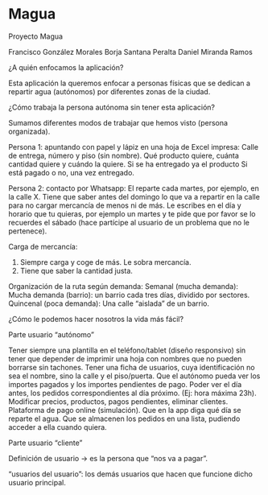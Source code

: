 # Magua
Proyecto Magua

Francisco González Morales
Borja Santana Peralta
Daniel Miranda Ramos



¿A quién enfocamos la aplicación?

Esta aplicación la queremos enfocar a personas físicas que se dedican a repartir agua (autónomos) por diferentes zonas de la ciudad.


¿Cómo trabaja la persona autónoma sin tener esta aplicación?

Sumamos diferentes modos de trabajar que hemos visto (persona organizada).

Persona 1: apuntando con papel y lápiz en una hoja de Excel impresa:
Calle de entrega, número y piso (sin nombre).
Qué producto quiere, cuánta cantidad quiere y cuándo la quiere.
Si se ha entregado ya el producto
Si está pagado o no, una vez entregado. 

Persona 2: contacto por Whatsapp:
El reparte cada martes, por ejemplo, en la calle X.
Tiene que saber antes del domingo lo que va a repartir en la calle para no cargar mercancía de menos ni de más.
Le escribes en el día y horario que tu quieras, por ejemplo un martes y te pide que por favor se lo recuerdes el sábado (hace partícipe al usuario de un problema que no le pertenece).

Carga de mercancía:

1) Siempre carga y coge de más. Le sobra mercancía.
2) Tiene que saber la cantidad justa.

Organización de la ruta según demanda: 
Semanal (mucha demanda):
Mucha demanda (barrio): un barrio cada tres días, dividido por sectores.
Quincenal (poca demanda): 
Una calle “aislada” de un barrio.






¿Cómo le podemos hacer nosotros la vida más fácil?


Parte usuario “autónomo”

Tener siempre una plantilla en el teléfono/tablet (diseño responsivo) sin tener que depender de imprimir una hoja con nombres que no pueden borrarse sin tachones.
Tener una ficha de usuarios, cuya identificación no sea el nombre, sino la calle y el piso/puerta.
Que el autónomo pueda ver los importes pagados y los importes pendientes de pago.
Poder ver el día antes, los pedidos correspondientes al día próximo. (Ej: hora máxima 23h).
Modificar precios, productos, pagos pendientes, eliminar clientes.
Plataforma de pago online (simulación).
Que en la app diga qué día se reparte el agua.
Que se almacenen los pedidos en una lista, pudiendo acceder a ella cuando quiera.

Parte usuario “cliente”






Definición de usuario -> es la persona que “nos va a pagar”.

“usuarios del usuario”: los demás usuarios que hacen que funcione dicho usuario principal.
